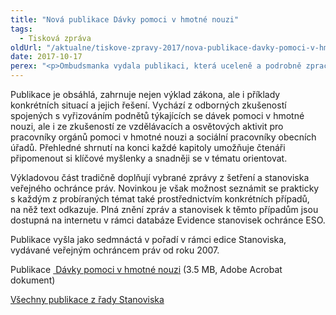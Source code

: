 ```yaml
---
title: "Nová publikace Dávky pomoci v hmotné nouzi"
tags:
  - Tisková zpráva
oldUrl: "/aktualne/tiskove-zpravy-2017/nova-publikace-davky-pomoci-v-hmotne-nouzi"
date: 2017-10-17
perex: "<p>Ombudsmanka vydala publikaci, která uceleně a podrobně zpracovává problematiku dávek pomoci v hmotné nouzi. Shrnuje a zobecňuje v ní zásadní stanoviska, která veřejný ochránce práv formuloval od roku 2007 za dobu účinnosti zákona o pomoci v hmotné nouzi. Vychází přitom z více než 3 500 vyřízených podnětů týkajících se dávek pomoci v hmotné nouzi.</p>"
---
```


<!-- imported from the old website -->

<p>Publikace je obsáhlá, zahrnuje nejen výklad zákona, ale i příklady konkrétních situací a jejich řešení. Vychází z odborných zkušeností spojených s vyřizováním podnětů týkajících se dávek pomoci v hmotné nouzi, ale i ze zkušeností ze vzdělávacích a osvětových aktivit pro pracovníky orgánů pomoci v hmotné nouzi a sociální pracovníky obecních úřadů. Přehledné shrnutí na konci každé kapitoly umožňuje čtenáři připomenout si klíčové myšlenky a snadněji se v tématu orientovat.</p> <p>Výkladovou část tradičně doplňují vybrané zprávy z šetření a stanoviska veřejného ochránce práv. Novinkou je však možnost seznámit se prakticky s každým z probíraných témat také prostřednictvím konkrétních případů, na něž text odkazuje. Plná znění zpráv a stanovisek k těmto případům jsou dostupná na internetu v rámci databáze Evidence stanovisek ochránce ESO.</p><p> Publikace vyšla jako sedmnáctá v pořadí v rámci edice Stanoviska, vydávané veřejným ochráncem práv od roku 2007.</p><p>Publikace <a title="Otevření do nového okna" href="/uploads-import/Publikace/sborniky_stanoviska/Sbornik_Davky-pomoci-HN.pdf" target="_blank"><img alt="" src="https://www.ochrance.cz/typo3/ext/od_linkdesc/icons/pdf.gif" class="od_linkdesc_icon" /> Dávky pomoci v hmotné nouzi</a> (3.5 MB, Adobe Acrobat dokument)</p><p><a href="https://www.ochrance.cz/dalsi-aktivity/publikace/sborniky-stanoviska/">Všechny publikace z řady Stanoviska</a></p>
